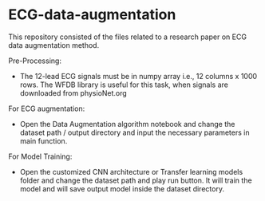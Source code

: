 # ECG-data-augmentation
This repository consisted of the files related to a research paper on ECG data augmentation method.

Pre-Processing:

- The 12-lead ECG signals must be in numpy array i.e., 12 columns x 1000 rows. The WFDB library is useful for this task, when signals are downloaded from physioNet.org

For ECG augmentation:

- Open the Data Augmentation algorithm notebook and change the dataset path / output directory and input the necessary parameters in main function.

For Model Training:

- Open the customized CNN architecture or Transfer learning models folder and change the dataset path and play run button. It will train the model and will save output model inside the dataset directory.

